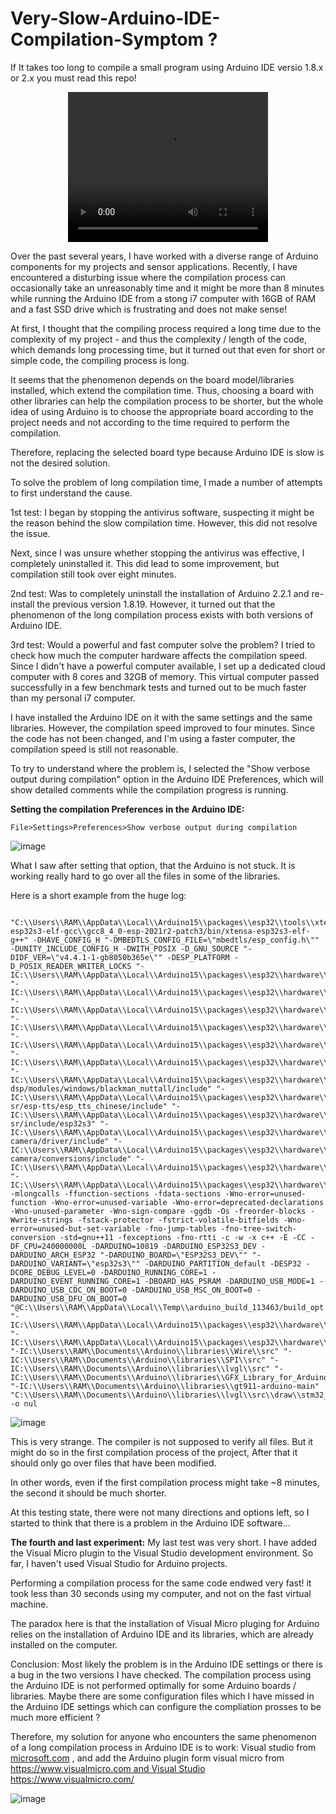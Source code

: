 # Very-Slow-Arduino-IDE-Compilation-Symptom ?
If It takes too long to compile a small program using Arduino IDE versio 1.8.x or 2.x
you must read this repo!


<p align="center">
  <video width="320" height="240" controls>
  <source src="slow.mp4" type="video/mp4">
  </video>
</p>


Over the past several years, I have worked with a diverse range of Arduino components for my projects and sensor applications.
Recently, I have encountered a disturbing issue where the compilation process can occasionally take an unreasonably time and
it might be more than 8 minutes while running the Arduino IDE from a stong i7 computer with 16GB of RAM and a fast SSD drive
which is frustrating and does not make sense!

At first, I thought that the compiling process required a long time due to the complexity of my project - and thus the complexity / length
of the code, which demands long processing time, but it turned out that even for short or simple code, the compiling process is long.

It seems that the phenomenon depends on the board model/libraries installed, which extend the compilation time.
Thus, choosing a board with other libraries can help the compilation process to be shorter, but the whole idea of using Arduino is to choose 
the appropriate board according to the project needs and not according to the time required to perform the compilation.

Therefore, replacing the selected board type because Arduino IDE is slow is not the desired solution.

To solve the problem of long compilation time, I made a number of attempts to first understand the cause.

1st test:
I began by stopping the antivirus software, suspecting it might be the reason behind the slow compilation time. 
However, this did not resolve the issue.

Next, since I was unsure whether stopping the antivirus was effective, I completely uninstalled it. This did lead to 
some improvement, but compilation still took over eight minutes.

2nd test:
Was to completely uninstall the installation of Arduino 2.2.1 and re-install the previous version 1.8.19.
However, it turned out that the phenomenon of the long compilation process exists with both versions of Arduino IDE.

3rd test:
Would a powerful and fast computer solve the problem? 
I tried to check how much the computer hardware affects the compilation speed. 
Since I didn't have a powerful computer available, I set up a dedicated cloud computer with 8 cores and 32GB of memory. 
This virtual computer passed successfully in a few benchmark tests and turned out to be much faster than my personal i7 computer.

I have installed the Arduino IDE on it with the same settings and the same libraries. However, the compilation speed 
improved to four minutes. Since the code has not been changed, and I'm using a faster computer, the compilation speed is still 
not reasonable. 

To try to understand where the problem is, I selected the "Show verbose output during compilation" option in the Arduino IDE Preferences, 
which will show detailed comments while the compilation progress is running.


**Setting the compilation Preferences in the Arduino IDE:**

```
File>Settings>Preferences>Show verbose output during compilation
```

![image](https://github.com/RamiLup/Very-Slow-Arduino-IDE-Compilation-Symptom/assets/42478562/7b759cbf-0c10-4780-9aa4-4cb3605197d0)



What I saw after setting that option, that the Arduino is not stuck. It is working really hard to go over all the files in 
some of the libraries.

Here is a short example from the huge log:

```

"C:\\Users\\RAM\\AppData\\Local\\Arduino15\\packages\\esp32\\tools\\xtensa-esp32s3-elf-gcc\\gcc8_4_0-esp-2021r2-patch3/bin/xtensa-esp32s3-elf-g++" -DHAVE_CONFIG_H "-DMBEDTLS_CONFIG_FILE=\"mbedtls/esp_config.h\"" -DUNITY_INCLUDE_CONFIG_H -DWITH_POSIX -D_GNU_SOURCE "-DIDF_VER=\"v4.4.1-1-gb8050b365e\"" -DESP_PLATFORM -D_POSIX_READER_WRITER_LOCKS "-IC:\\Users\\RAM\\AppData\\Local\\Arduino15\\packages\\esp32\\hardware\\esp32\\2.0.3/tools/sdk/esp32s3/include/config" "-IC:\\Users\\RAM\\AppData\\Local\\Arduino15\\packages\\esp32\\hardware\\esp32\\2.0.3/tools/sdk/esp32s3/include/esp_hw_support/include/soc/esp32s3" "-IC:\\Users\\RAM\\AppData\\Local\\Arduino15\\packages\\esp32\\hardware\\esp32\\2.0.3/tools/sdk/esp32s3/include/spi_flash/include" "-IC:\\Users\\RAM\\AppData\\Local\\Arduino15\\packages\\esp32\\hardware\\esp32\\2.0.3/tools/sdk/esp32s3/include/bootloader_support/include" "-IC:\\Users\\RAM\\AppData\\Local\\Arduino15\\packages\\esp32\\hardware\\esp32\\2.0.3/tools/sdk/esp32s3/include/nvs_flash/include" "-IC:\\Users\\RAM\\AppData\\Local\\Arduino15\\packages\\esp32\\hardware\\esp32\\2.0.3/tools/sdk/esp32s3/include/pthread/include" "-IC:\\Users\\RAM\\AppData\\Local\\Arduino15\\packages\\esp32\\hardware\\esp32\\2.0.3/tools/sdk/esp32s3/include/esp-dsp/modules/windows/blackman_nuttall/include" "-IC:\\Users\\RAM\\AppData\\Local\\Arduino15\\packages\\esp32\\hardware\\esp32\\2.0.3/tools/sdk/esp32s3/include/esp-sr/esp-tts/esp_tts_chinese/include" "-IC:\\Users\\RAM\\AppData\\Local\\Arduino15\\packages\\esp32\\hardware\\esp32\\2.0.3/tools/sdk/esp32s3/include/esp-sr/include/esp32s3" "-IC:\\Users\\RAM\\AppData\\Local\\Arduino15\\packages\\esp32\\hardware\\esp32\\2.0.3/tools/sdk/esp32s3/include/esp32-camera/driver/include" "-IC:\\Users\\RAM\\AppData\\Local\\Arduino15\\packages\\esp32\\hardware\\esp32\\2.0.3/tools/sdk/esp32s3/include/esp32-camera/conversions/include" "-IC:\\Users\\RAM\\AppData\\Local\\Arduino15\\packages\\esp32\\hardware\\esp32\\2.0.3/tools/sdk/esp32s3/include/fb_gfx/include" "-IC:\\Users\\RAM\\AppData\\Local\\Arduino15\\packages\\esp32\\hardware\\esp32\\2.0.3/tools/sdk/esp32s3/qspi_opi/include" -mlongcalls -ffunction-sections -fdata-sections -Wno-error=unused-function -Wno-error=unused-variable -Wno-error=deprecated-declarations -Wno-unused-parameter -Wno-sign-compare -ggdb -Os -freorder-blocks -Wwrite-strings -fstack-protector -fstrict-volatile-bitfields -Wno-error=unused-but-set-variable -fno-jump-tables -fno-tree-switch-conversion -std=gnu++11 -fexceptions -fno-rtti -c -w -x c++ -E -CC -DF_CPU=240000000L -DARDUINO=10819 -DARDUINO_ESP32S3_DEV -DARDUINO_ARCH_ESP32 "-DARDUINO_BOARD=\"ESP32S3_DEV\"" "-DARDUINO_VARIANT=\"esp32s3\"" -DARDUINO_PARTITION_default -DESP32 -DCORE_DEBUG_LEVEL=0 -DARDUINO_RUNNING_CORE=1 -DARDUINO_EVENT_RUNNING_CORE=1 -DBOARD_HAS_PSRAM -DARDUINO_USB_MODE=1 -DARDUINO_USB_CDC_ON_BOOT=0 -DARDUINO_USB_MSC_ON_BOOT=0 -DARDUINO_USB_DFU_ON_BOOT=0 "@C:\\Users\\RAM\\AppData\\Local\\Temp\\arduino_build_113463/build_opt.h" "-IC:\\Users\\RAM\\AppData\\Local\\Arduino15\\packages\\esp32\\hardware\\esp32\\2.0.3\\cores\\esp32" "-IC:\\Users\\RAM\\AppData\\Local\\Arduino15\\packages\\esp32\\hardware\\esp32\\2.0.3\\variants\\esp32s3" "-IC:\\Users\\RAM\\Documents\\Arduino\\libraries\\Wire\\src" "-IC:\\Users\\RAM\\Documents\\Arduino\\libraries\\SPI\\src" "-IC:\\Users\\RAM\\Documents\\Arduino\\libraries\\lvgl\\src" "-IC:\\Users\\RAM\\Documents\\Arduino\\libraries\\GFX_Library_for_Arduino\\src" "-IC:\\Users\\RAM\\Documents\\Arduino\\libraries\\gt911-arduino-main" "C:\\Users\\RAM\\Documents\\Arduino\\libraries\\lvgl\\src\\draw\\stm32_dma2d\\lv_gpu_stm32_dma2d.c" -o nul

```

![image](https://github.com/RamiLup/Very-Slow-Arduino-IDE-Compilation-Symptom/assets/42478562/08a564e8-dfcd-4de0-9a8b-94a8fbcf74c2)


This is very strange. The compiler is not supposed to verify all files.
But it might do so in the first compilation process of the project, After that it should only go over files that have been modified.

In other words, even if the first compilation process might take ~8 minutes, the second it should be much shorter.

At this testing state, there were not many directions and options left, so I started to think that there is a problem in the Arduino IDE software...


**The fourth and last experiment:**
My last test was very short. I have added the Visual Micro plugin to the Visual Studio development environment. 
So far, I haven't used Visual Studio for Arduino projects.

Performing a compilation process for the same code endwed very fast! it took less than 30 seconds using my computer, 
and not on the fast virtual machine.

The paradox here is that the installation of Visual Micro pluging for Arduino relies on the installation of Arduino IDE
and its libraries, which are already installed on the computer.

Conclusion:
Most likely the problem is in the Arduino IDE settings or there is a bug in the two versions I have checked.
The compilation process using the Arduino IDE is not performed optimally for some Arduino boards / libraries. 
Maybe there are some configuration files which I have missed in the Arduino IDE settings which can configure the 
compliation prosses to be much more efficient ?

Therefore, my solution for anyone who encounters the same phenomenon of a long compilation process in Arduino IDE is to work:
Visual studio from [microsoft.com](https://visualstudio.microsoft.com/) , and add the Arduino plugin form visual micro from [https://www.visualmicro.com and Visual Studio ](https://www.visualmicro.com/)https://www.visualmicro.com/

![image](https://github.com/RamiLup/Very-Slow-Arduino-IDE-Compilation-Symptom/assets/42478562/fc378d67-f6cd-43cf-8262-48bfe1d60dd7)



